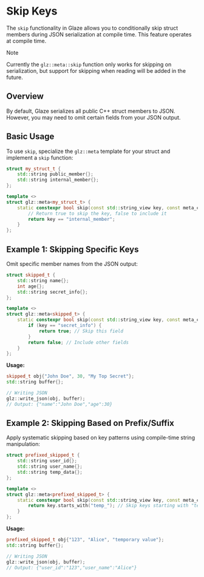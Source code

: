 # Skip Keys

The `skip` functionality in Glaze allows you to conditionally skip struct members during JSON serialization at compile time. This feature operates at compile time.

> [!NOTE]
> Currently the `glz::meta::skip` function only works for skipping on serialization, but support for skipping when reading will be added in the future.

## Overview

By default, Glaze serializes all public C++ struct members to JSON. However, you may need to omit certain fields from your JSON output.

## Basic Usage

To use `skip`, specialize the `glz::meta` template for your struct and implement a `skip` function:

```cpp
struct my_struct_t {
    std::string public_member{};
    std::string internal_member{};
};

template <>
struct glz::meta<my_struct_t> {
    static constexpr bool skip(const std::string_view key, const meta_context&) {
        // Return true to skip the key, false to include it
        return key == "internal_member";
    }
};
```

## Example 1: Skipping Specific Keys

Omit specific member names from the JSON output:

```cpp
struct skipped_t {
    std::string name{};
    int age{};
    std::string secret_info{};
};

template <>
struct glz::meta<skipped_t> {
    static constexpr bool skip(const std::string_view key, const meta_context&) {
        if (key == "secret_info") {
            return true; // Skip this field
        }
        return false; // Include other fields
    }
};
```

**Usage:**

```cpp
skipped_t obj{"John Doe", 30, "My Top Secret"};
std::string buffer{};

// Writing JSON
glz::write_json(obj, buffer);
// Output: {"name":"John Doe","age":30}
```

## Example 2: Skipping Based on Prefix/Suffix

Apply systematic skipping based on key patterns using compile-time string manipulation:

```cpp
struct prefixed_skipped_t {
    std::string user_id{};
    std::string user_name{};
    std::string temp_data{};
};

template <>
struct glz::meta<prefixed_skipped_t> {
    static constexpr bool skip(const std::string_view key, const meta_context&) { 
        return key.starts_with("temp_"); // Skip keys starting with "temp_"
    }
};
```

**Usage:**

```cpp
prefixed_skipped_t obj{"123", "Alice", "temporary value"};
std::string buffer{};

// Writing JSON
glz::write_json(obj, buffer);
// Output: {"user_id":"123","user_name":"Alice"}
```
